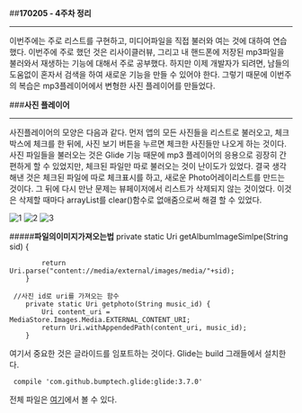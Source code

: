 ##**170205 - 4주차 정리**
***
 이번주에는 주로 리스트를 구현하고, 미디어파일을 직접 불러와 여는 것에 대하여 연습했다. 이번주에 주로 했던 것은 리사이클러뷰, 그리고 내 핸드폰에 저장된 mp3파일을 불러와서 재생하는 기능에 대해서 주로 공부했다. 
 하지만 이제 개발자가 되려면, 남들의 도움없이 혼자서 검색을 하여 새로운 기능을 만들 수 있어야 한다. 그렇기 때문에 이번주의 복습은 mp3플레이어에서 변형한 사진 플레이어를 만들었다. 



###**사진 플레이어**
 ***
  사진플레이어의 모양은 다음과 같다. 먼저 앱의 모든 사진들을 리스트로 불러오고, 체크박스에 체크를 한 뒤에, 사진 보기 버튼을 누르면 체크한 사진들만 나오게 하는 것이다. 사진 파일들을 불러오는 것은 Glide 기능 때문에 mp3 플레이어의 응용으로 굉장히 간편하게 할 수 있었지만, 체크된 파일만 따로 불러오는 것이 난이도가 있었다. 결국 생각해낸 것은 체크된 파일에 따로 체크표시를 하고, 새로운 Photo어레이리스트를 만드는 것이다. 그 뒤에 다시 만난 문제는 뷰페이저에서 리스트가 삭제되지 않는 것이었다. 이것은 삭제할 때마다 arrayList를 clear()함수로 없애줌으로써 해결 할 수 있었다.

![1](https://1.bp.blogspot.com/-Tud992SVmCU/WJcgDsnVKzI/AAAAAAAAACg/t8PWDOnvaA0Zu5eqJ9Btrpr5M_dlga4DgCLcB/s1600/KakaoTalk_20170205_215113123.jpg)
![2](https://2.bp.blogspot.com/-aStjxoQ1X1A/WJcgDq8Om_I/AAAAAAAAACc/Y1eiG427HT4vJewHtZOGkAKQysrwWELlACLcB/s1600/KakaoTalk_20170205_215111662.jpg)
![3](https://4.bp.blogspot.com/-J9GGuq-humM/WJcgDYBNcgI/AAAAAAAAACY/TnrPPsxAxkYWz8QmoqM2F46dNfkUhkbXQCLcB/s1600/KakaoTalk_20170205_215112590.jpg)


#####**파일의이미지가져오는법**
	 private static Uri getAlbumImageSimlpe(String sid) {
	
	        return Uri.parse("content://media/external/images/media/"+sid);
	    }

	 //사진 id로 uri를 가져오는 함수
	    private static Uri getphoto(String music_id) {
	        Uri content_uri = MediaStore.Images.Media.EXTERNAL_CONTENT_URI;
	        return Uri.withAppendedPath(content_uri, music_id);
	    }

 여기서 중요한 것은 글라이드를 임포트하는 것이다. Glide는 build 그래들에서 설치한다.
  
	 compile 'com.github.bumptech.glide:glide:3.7.0'


 전체 파일은 [여기]()에서 볼 수 있다.